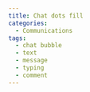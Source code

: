 ```yaml
---
title: Chat dots fill
categories:
  - Communications
tags:
  - chat bubble
  - text
  - message
  - typing
  - comment
---
```

